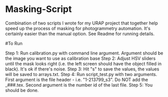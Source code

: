 # Masking-Script
Combination of two scripts I wrote for my URAP project that together help speed up the process of masking for photogrammetry automation. It's certainly easier than the manual option. See Readme for running details.


#To Run

Step 1: Run calibration.py with command line argument. Argument should be the image you want to use as calibration base
Step 2: Adjust HSV sliders until the mask looks right (i.e. the left screen should have the object filled in black). It's ok if there's noise.
Step 3: Hit "s" to save the values, the values will be saved to arrays.txt.
Step 4: Run script_test.py with two arguments. First argument is the file header - i.e. "1-213799_s3". Do NOT add the _###.tex. Second argument is the number id of the last file.
Step 5: You should be done.